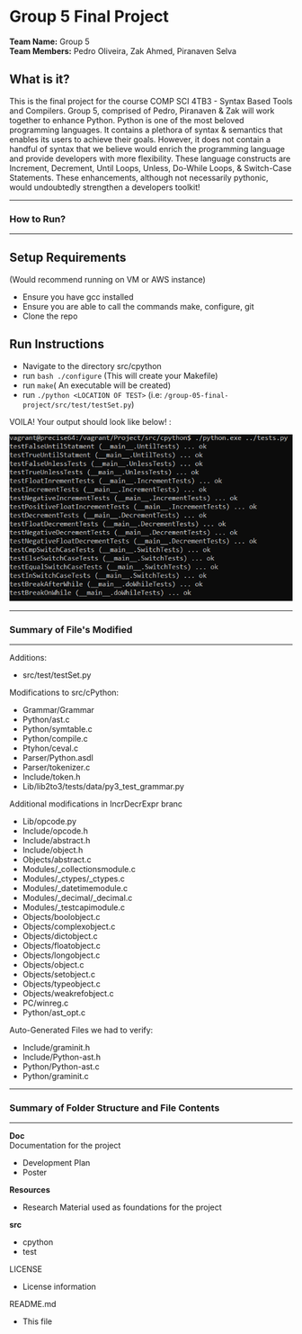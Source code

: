 Group 5 Final Project
=========================================
**Team Name:**  Group 5<br/>
**Team Members:** Pedro Oliveira, Zak Ahmed, Piranaven Selva


## What is it? 
This is the final project for the course COMP SCI 4TB3 - Syntax Based Tools and Compilers. Group 5, comprised of Pedro, Piranaven & Zak will work together to enhance Python.
Python is one of the most beloved programming languages. It contains a plethora of syntax & semantics that enables its users to achieve their goals. However, it does not 
contain a handful of syntax that we believe would enrich the programming language and provide developers with more flexibility. These language constructs are Increment,
Decrement, Until Loops, Unless, Do-While Loops, & Switch-Case Statements. These enhancements, although not necessarily pythonic, would undoubtedly strengthen a developers toolkit!



-------------------------------------------------
### How to Run?
-------------------------------------------------

## Setup Requirements 
(Would recommend running on VM or AWS instance)
- Ensure you have gcc installed
- Ensure you are able to call the commands make, configure, git
- Clone the repo


## Run Instructions
- Navigate to the directory src/cpython
- run `bash ./configure` (This will create your Makefile)
- run `make`( An executable will be created)
- run `./python <LOCATION OF TEST>` (i.e: `/group-05-final-project/src/test/testSet.py`)
 
VOILA! Your output should look like below! : 

![alt text](./Resources/TestOutput.PNG)


-------------------------------------------------
### Summary of File's Modified 
-------------------------------------------------

Additions:
- src/test/testSet.py

Modifications to src/cPython:

- Grammar/Grammar
- Python/ast.c
- Python/symtable.c 
- Python/compile.c
- Ptyhon/ceval.c
- Parser/Python.asdl
- Parser/tokenizer.c
- Include/token.h
- Lib/lib2to3/tests/data/py3_test_grammar.py

Additional modifications in IncrDecrExpr branc
- Lib/opcode.py
- Include/opcode.h
- Include/abstract.h
- Include/object.h
- Objects/abstract.c
- Modules/_collectionsmodule.c
- Modules/_ctypes/_ctypes.c
- Modules/_datetimemodule.c
- Modules/_decimal/_decimal.c
- Modules/_testcapimodule.c
- Objects/boolobject.c
- Objects/complexobject.c
- Objects/dictobject.c
- Objects/floatobject.c
- Objects/longobject.c
- Objects/object.c
- Objects/setobject.c
- Objects/typeobject.c
- Objects/weakrefobject.c
- PC/winreg.c
- Python/ast_opt.c

Auto-Generated Files we had to verify:

- Include/graminit.h
- Include/Python-ast.h
- Python/Python-ast.c
- Python/graminit.c

-------------------------------------------------
### Summary of Folder Structure and File Contents 
-------------------------------------------------

**Doc** <br/>
Documentation for the project
- Development Plan
- Poster

**Resources** 
  - Research Material used as foundations for the project

**src**
- cpython
- test
  

LICENSE
  - License information
  
README.md
  - This file
